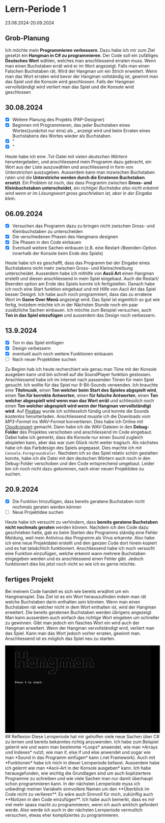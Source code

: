 # Lern-Periode 1

23.08.2024-20.09.2024

## Grob-Planung
Ich möchte mein **Programmieren verbessern**. Dazu habe ich mir zum Ziel gesetzt ein **Hangman in C# zu programmieren**.
Der Code soll ein zufälliges **Deutsches Wort** wählen, welches man anschliessend erraten muss. Wenn man einen Buchstaben errät wird er im Wort 
angezeigt. Falls man einen Falschen Buchstaben rät, Wird der Hangman um ein Strich erweitert. Wenn man das Wort erraten wird bevor der Hangman vollständig ist,
gewinnt man das Spiel und die Konsole wird geschlossen. Falls der Hangman vervollständigt wird verliert man das Spiel und die Konsole wird geschlossen

## 30.08.2024
- [x] Weitere Planung des Projekts (PAP-Designer)
- [x] Beginnen mit Programmieren, das jeder Buchstaben eines Wortes(zunächst nur eins) als _ anzeigt wird und beim Erraten eines Buchstabens des Wortes wieder als Buchstaben.
- [x] "
- [x] "

Heute habe ich eine .Txt-Datei mit *vielen deutschen Wörtern* heruntergeladen, und anschliessend mein Programm dazu gebracht, ein Wort aus der Liste auszuwählen
und anschliessend in form von *Unterstrichen* auszugeben. Ausserdem kann man inzwischen Buchstaben raten und die **Unterstriche werden durch die Erratenen Buchstaben ersetzt**.
Ein Problem ist noch, das dass Programm zwischen **Gross- und Kleinbuchstaben unterscheidet**, ein *richtiger Buchstabe also nicht erkannt wird wenn er im Lösungswort gross geschrieben ist,
aber in der Eingabe klein*.

## 06.09.2024
- [x] Versuchen das Programm dazu zu bringen nicht zwischen Gross- und Kleinbuchstaben zu unterscheiden
- [x] Die verschiedenen Phasen des Hangmans designen
- [x] Die Phasen in den Code einbauen
- [x] Eventuell weitere Sachen einbauen (z.B. eine Restart-/Beenden-Option innerhalb der Konsole beim Ende des Spiels)

Heute habe ich es geschafft, dass das Programm bei der Eingabe eines Buchstabens nicht mehr zwischen Gross- und Kleinschreibung unterscheidet. Ausserdem habe ich mithilfe von **Ascii Art**
einen Hangman erstellt und diesen anschliessend in mein Spiel eingebaut. Auch die Restart/ Beenden option am Ende des Spiels konnte ich fertigstellen. Danach habe ich noch eine Start 
funktion eingebaut und mit Hilfe von Ascii Art das Spiel besser Designt. Ich habe auch noch programmiert, dass das zu erratene Wort im **Game Over Menü** angezeigt wird. 
Das Spiel ist eigentlich so gut wie fertig, trotzdem möchte ich in der Nächsten Stunde noch ein paar zusätzliche Sachen einbauen. Ich möchte zum Beispiel versuchen, auch **Ton in das Spiel 
einzufügen** und ausserdem das Design noch verbessern.

## 13.9.2024
- [x] Ton in das Spiel einfügen
- [x] Design verbessern
- [x] eventuell auch noch weitere Funktionen einbauen
- [ ] Nach neuer Projektidee suchen

Zu Beginn hab ich heute recherchiert wie genau man Töne mit der Konsole ausgeben kann und bin schnell auf die SoundPlayer funktion gestossen. Anschliessend habe ich im internet nach passenden 
Tönen für mein Spiel gesucht. Ich wollte für das Spiel nur 8-Bit-Sounds verwenden. Ich brauchte eine **Titelmusik**, einen **Ton welcher beim Start des Spieles abgspielt wird**, einen **Ton für korrekte 
Antworten**, einen **für falsche Antworten**, einen **Ton welcher abgespielt wird wenn man das Wort errät** und schliesslich noch einen **Ton welcher abgespielt wird wenn der Hangman vervollständigt wird**. 
Auf [Pixabay](www.pixabay.com) wurde ich schliesslich fündig und konnte die Sounds *kostenlos* herunterladen. Anschliessend musste ich die Downloads vom *MP3-Format* ins *WAV-Format* konvertieren. 
Dies habe ich Online mit [Cloudconvert](www.cloudconvert.com) gemacht. Dann habe ich die WAV-Dateien in den **Debug-Folder** des Projektes verschoben und anschliessend im Code eingebaut. Dabei habe ich gemerkt, 
dass die Konsole nur einen Sound zugleich abspielen kann, aber das war zum Glück nicht weiter tragisch. Als nächstes habe ich das Farbdesign des Spiels angepasst. Dies machte ich mit
`Console.Foregroundcolor`. Nachdem ich so das Spiel relativ schön gestalten konnte, habe ich die Datei mit den deutschen Wörtern auch noch in den Debug-Folder verschoben und den Code 
entsprechend umgebaut. Leider bin ich noch nicht dazu gekommen, nach einer neuen Projektidee zu suchen.

## 20.9.2024
- [x] Die Funktion hinzufügen, dass bereits geratene Buchstaben nicht nochmals geraten werden können
- [ ] Neue Projektidee suchen

Heute habe ich versucht zu verhindern, dass **bereits geratene Buchstaben nicht nochmals geraten** werden können. Nachdem ich den Code dazu geschrieben hatte, gab es beim Starten des Programms 
ständig eine Fehler Meldung, weil mein Antivirus das Programm als Virus erkannte. Also habe ich eine neue Projektdatei erstellt und den ganzen Code dort hinein kopiert und es hat tatsächlich 
funktioniert. Anschliessend habe ich noch versucht eine Funktion einzufügen, welche erkennt wann mehrere Buchstaben eingegeben werden und es anschliessend einen Fehler gibt. Jedoch funktioniert 
dies bis jetzt noch nicht so wie ich es gerne möchte.

## fertiges Projekt
Bei meinem Code handelt es sich wie bereits erwähnt um ein Hangmanspiel. Das Ziel ist es ein Wort herauszufinden indem man rät welche Buchstaben darin enthalten sein könnten. Wenn man einen Buchstaben rät welcher nicht in dem Wort enthalten ist, wird der Hangman erweitert. Die bereits geratenen Buchstaben werden übrigens angezeigt. Man kann ausserdem auch einfach das richtige Wort eingeben um schneller zu gewinnen. Gibt man jedoch ein flasches Wort ein wird auch der Hangman erweitert. Wenn der Hangman vervollständigt wird, verliert man das Spiel. Kann man das Wort jedoch vorher erraten, gewinnt man. Anschliessend ist es möglich das Spiel neu zu starten.

<img src="ezgif.com-video-to-gif-converter.gif" />
## Reflexion
Diese Lernperiode hat mir geholfen viele neue Sachen über C# zu lernen und bereits bekanntes richtig anzuwenden. Ich habe zum Beispiel gelernt wie und wann man bestimmte *Loops* anwendet, wie 
man *Arrays und Indexes* nutzt, wie man if, else if und else anwendet und sogar wie man *Sound in das Programm einfügen* kann (.net Framework). Auch mit *Funktionen* habe ich mich in dieser Lernperiode 
befasst. Ausserdem habe ich gelernt wie man *Ascii-Art in der Konsole ausgeben* kann. Ich habe herausgefunden, wie wichtig die Grundlagen sind um auch kopliziertere Programme zu schreiben und wie 
viele Sachen man nur damit überhaupt schon programmieren kann. In der nächsten Lernperiode muss ich unbedingt meinen Variabeln sinnvollere Namen um den **Überblick im Code nicht zu verlieren**. 
Es wäre auch Sinnvoll für mich, zukünftig auch **Notizen in den Code einzufügen**. Ich habe auch bemerkt, dass es mir viel mehr spass macht zu programmieren, wenn ich auch wirklich gefordert werde. 
Also werde ich auch in der nächsten Lernperiode vermutlich versuchen, etwas eher kompliziertes zu programmieren.

